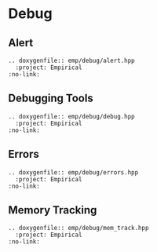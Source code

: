 # Debug

## Alert

```{eval-rst}
.. doxygenfile:: emp/debug/alert.hpp
  :project: Empirical
:no-link:   
```

## Debugging Tools

```{eval-rst}
.. doxygenfile:: emp/debug/debug.hpp
  :project: Empirical
:no-link:   
```

## Errors

```{eval-rst}
.. doxygenfile:: emp/debug/errors.hpp
  :project: Empirical
:no-link:   
```

## Memory Tracking

```{eval-rst}
.. doxygenfile:: emp/debug/mem_track.hpp
  :project: Empirical
:no-link:   
```
